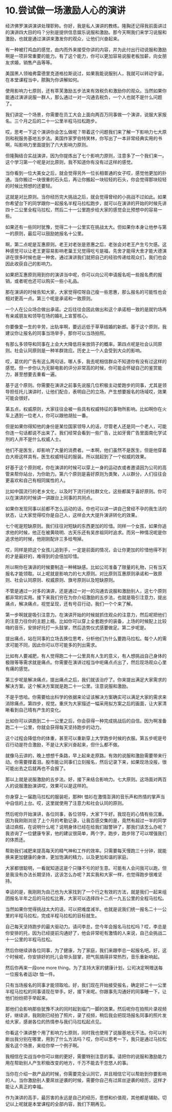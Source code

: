 # 10.尝试做一场激励人心的演讲

经济佛罗演讲演讲处理职称。你好，我是私人演讲的教练。隆胸还记得我前面讲过的演讲四大目的吗？分别是提供信息娱乐说服和激励。那今天啊我们来学习说服和激励，也就是通过演讲来激发你的观众，让他们兴奋起来。

有一种被打鸡血的感觉，由内而外来接受你讲的内容，并为此付出行动说服和激励啊是一项非常重要的能力。有了这个能力，你可以更加容易说服老板加薪，向女朋友求婚，销售产品等等。

美国黑人领袖弗雷德里克道格拉斯说过，如果我能说服别人，我就可以转动宇宙。在本堂课程当中，脓胸为你讲解如何。

使用影响力七原则，还有萃芙激励五步法来有效税负和激励你的观众。当然如果你能通过演讲说服一群人，那么通过一对一沟通去税负，一个人也就不是什么问题了。

我们讲定一个场景，你需要在员工大会上面向两百万同事做一个演讲，说服大家报名。三个月之后的二十一公里半程马拉松跑步。

哎，思考一下这个演讲你会怎么做呢？带着这个问题我们来了解一下影响力七大原则和税服务基地五步法。美国作家罗伯特笑林，你写出了一本非常经典实用的书啊，叫影响力里面提到了六大影响力原则。

但隆胸结合实战演讲，因为你提炼出了七个影响力原则，注意多了一个我们来一。这个学习第一个呢是对比原则，我不知道你有没有过这样的感觉。

当你看到一位大美女之后，就会觉得另外一位长相普通的女子哎，感觉他更加的扑通。当你搬过一块很重的石头后，再让你搬起一块较轻的石头，你会觉得那块较轻的时候比预想的还要轻。

这就是对比原则。当你经历完大挑战之后，就会觉得曾经的小挑战不过如此。如果你希望台下的同学跟你一起报名半程马拉松跑步，就可以在演讲的开始的时候先讲四十二公里全程马拉松，然后二十一公里跑步给大家的感觉会比预想中的容易一些。

如果还有一些同时犹豫，觉得二十一公里实在挑战太大。但如果你本身让他参与第一的原则，最后可以鼓励她报名十公里。

啊，第二点呢是互惠原则。老王对老张是恩惠之后，老张会对老王产生亏欠感。这种感觉可以让老王更容易影响老巢王兄觉得吃亏是福，先舍才能得大舍才能大德演讲在很多时候也是一种舍。通过演讲我们就把自己的经验传递给观众们，我们也会因此收获自己的影响力。

如果把互惠原则用到你的演讲当中呢，你可以向公司申请报名呃一些报名费的报销，或者呢也还可以购买一些小礼品。

那在演讲的时候告知大家，大家觉得哎呀自己瘦一些恩惠，那么报名的可能性也会相对更高一点。第三个呢是承诺和一致原则。

一个人在公众场合做出承诺。之后往往会因此做出和这个承诺相一致的是就钓场再有亲戚朋友和领导在场的婚礼上宣誓核心。

你要像爱一生的辛劳，出轨率啊，要远远低于草草结婚的新郎。基于这个原则，我建议你让报名的同事当场举手，那你可以当场拍照。

有那么多领导和同事在上会大大降低将来放鸽子的概率。第四点呢是社会认同原则。社会认同原则是一种羊群效应。历史上一个人会受到大众的影响。

哎，葛优的广告有这么两句话，哪人多，我去呢相信群众不知道你有没有过这样的感觉。但一步你认为无聊电影的评分非常高的时候，你可能会怀疑自己的鉴赏能力，甚至想要去重看一遍。

基于这个原则。你需要在演讲之前事先说服几位积极主动爱跑步的同事，尤其是领导担任托儿演讲时，让他们配合，表明自己的立场，产生想要报名的场域哎，效果可能会很好。

第五点，权威原则，大家往往会被一些具有权威特征的事物所影响。比如啊你在火车上遇到一位老人，你可以跟他胡扯一番。

但是如果你得知他的身份是某位国家领导人的话，尽管老人还是同一个老人，可能你连一句话都说不出来了。我们经常会看到一些广告，比如牙膏广告里面南化学试剂的人并不是什么权威人士。

他们不是医生，却影响了大量的消费者。一本啊，他们虽然不是医生，但是他穿着白大褂这样具有。医生权威特征的服装。所以就起到了一个权威的效果。

好基于这个原则呢，你在演讲的时候可以穿上一身的运动衣或者邀请因为公司的高管来帮你站台，为你助力。第六个原则是喜好原则为类聚，人以群分，人们往往会更喜欢和自己有相同属性的人。

比如中国流行的老乡文化，以及时下流行的社群文化，这些都属于喜好原则。你可以在演讲的时候讲一讲跟台上同事的共同点。

如果你发现同事以前都不怎么运动的话，你也可以讲一讲自己曾经不孕的我生活的状态，让大家觉得哎你是自己人，这样会大大提升演讲转化的效果。

七个呢是短缺原则。我们往往对短缺的东西更加的珍惜。同样一个女孩，如果你追求他的时候，他正在被黄晓明、古天乐还有吴彦祖同时追求。而另一种情况呢是你追求他的时候，他刚刚配许三多给甩掉。

哎，同样是把这个女孩儿追到手，一定是前面的情况，会让你更加的珍惜他得不到的才是最好的，难得到的会倍加珍惜。

所以啊你在演讲的时候要制造一种稀缺感。比如公司准备了限量的礼物，只有当天报名才能领取。以上呢就是影响力的七大原则。对比原则互惠原则承诺和一致原则、社会认同原则、权威原则、旗号原则以及短缺原则。

不管是通过一对多的演讲，还是通过一对一的沟通去说服和激励别人，这七个原则都非常的实用。接下来我们穷在为你介绍激励的五步法，也就是吸引注意力，提出痛点，解决痛点，视觉呈现，还有号召行动，我们一个个来了解。

第一步啊就是吸引注意力。在演讲开始的时候就抓住观众的注意力，然后呢把他们的注意力往你的主题上瘾。比如你可以穿上全套跑步的装备，上场的时候配上比较嗨的音乐，安排好托打一头鼓掌，然后造势仪式感要做足。第二步呢是。

提出痛点，站在同事的立场去换位思考，分析他们为什么要跑马拉松。每个人的需求可能不同，因此你可以尽可能多的列出需求。

比如有人要减肥，有人觉得跑二十一公里具有人生的意义，有人想挑战自己身体的极限等等需求就是痛点。你需要在演讲过程当中呃痛点点出了，然后现场观众心里有痛的感觉。

第三步呢是解决痛点，提出痛点之后，我们就该治疗了。你来提出满足大家需求的解决方案。这个解决方案就是跑二十一公里。注意说服和激励。

不是乎悠哈。你需要给出科学的依据来论证该解决方案确实可以满足大家的需求来消除痛点。第四步，视觉。重庆为大家描述一幅采用拟方案之后的画面，让大家清晰看到自己晴有产生的变化。

比如你可以讲跑到二十一公里之后，你会获得一种完成挑战后的自信。因为啊准备跑二十一公里，你就会获得每天坚持跑步的动力。

这个过程会降低你的体重，甚至可以重新穿上大学跑步时候的衣服。第五步呢是号召行动是符合激励，不是让大家兴奋起来，但什么都不做。

就像马云讲的，晚上想想千条路，早上起来走原路。有效的说服和激励需要带来行动。你需要撑着泪。股市能让同事们立刻报名，然后记录下来，如果现场没报，很可能出去之后就再也不会报了。

那以上就是说服激励的五步法。好，接下来结合影响力。七大原则。这场面对两百人的说服激励演讲哎，效果可以是这样的。

你身穿上一届跑马拉松的服装呃，那种t 恤衫在激情澎湃的音乐声和热情的掌声当中自信的上台。哎，这里就使用了注意力和社会认同的原则。

然后呢你开始演讲，各位同事，各位领导，大家下午好。我现在的心情有些沉重。因为我刚刚浏览了上个月的考勤记录，让我百感交集的是，竟然有超过一半的同学请过病假，在说明什么呢？说明身体已经在给我们敲警钟了，那我们该怎么办呢？我咨询了一位健康专家，他的建议很简单，两个字，跑步，跑步除了可以增强我们的体质还。

帮助我们减肥来提高每天的精气神和工作的效率。只需要每天慢跑三十分钟，就能换来更加健康的身体，更加饱满的精力，以及更加和谐的家庭。

大家都很聪明，一看就知道这是个只赚不亏的好生意。可能有人会问我可以跑，但是我没有办法长期坚持，这该怎么办呢？其实我和大家一样，也觉得跑步很难坚持。

幸运的是，我刚刚为自己也为大家找到了一个行之有效的方法，就是我们一起来组团报名半年之后的马拉松比赛，大家可以选择四十二点一九五公里的全程马拉松。

当然如果你觉得挑战太大的话，可以把难度减半。也就是说我们统一报名二十一公里的半程马拉松，完成半程马拉松的目标就生。

自己每天坚持跑步的最大驱动力。请问李总，您今年会报名马拉松吗？哎，李总是你安排的托，因为已经提前沟通好了，他会非常呃有激情的人来说，自己会挑战二十一公里的半程马拉松。

然后你继续讲各位同事，为了健康，为了家庭，我们来跟李总一起报名吧。好，这个时候呢，你安排好的托儿会带头鼓掌，把气氛搞得非常热烈，音乐重新响起。

然后你再来一段one more thing。为了支持大家的健康计划，公司决定啊赠送每一位报名者运动t 恤一件。

只有当场报名的同事才能领取哈。好，我们现在开始接受报名，确定好二十一公里半程马拉松的同事请现在举手。好，接下来呢。你跟事先沟通好的同事睡一下，让他们纷纷把手举起来。

那他们会影响那些犹豫不决的同时起到临门一脚的效果。然后呢你在拍照片录视频好，继续讲，我刚刚已经拍了照片，录了视频，稍后我会把现场报名同事的照片发给大家，感谢各位的热情参与我们马拉松起点见。

你看这个演讲整个用了影响力七原则，同时我也使用了说服基地无不法。你可以判断出我分别在哪里，用到了什么方法吗？哎，你可以思考一下，我只是通过马拉松报名这个场景，来给你举一个例子啊。

我相信在实战当中你可以做的更好，需要特别注意的事。请把你的说服和激励能力用在帮助别人产生积极改变的地方，千万不能去干忽悠人的事。

当你在介绍一款产品的时候，你需要完全认同它，并且相信它可以帮助到你要影响的人。当你激励别人要屌丝逆袭的时候，需要你自己有过屌丝逆袭的经历，这样才能让人真正的幸福。

作为演讲的高手，最厉害的永远是自己的经历，思想和价值观，其他都是辅助。切记以上呢就是本堂课程的全部内容，我们下期再见。


